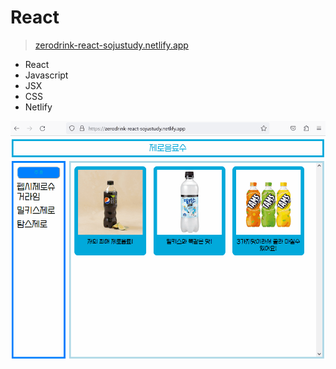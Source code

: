 # React

> [zerodrink-react-sojustudy.netlify.app](https://zerodrink-react-sojustudy.netlify.app/)

- React
- Javascript
- JSX
- CSS
- Netlify

![addItem_react](addItem_react.gif)

